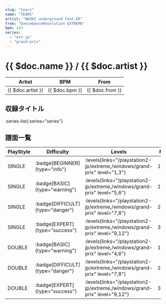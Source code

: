 ```yaml
---
slug: "tears"
name: "TEARS"
artist: "NAOKI underground feat.EK"
from: "DanceDanceRevolution EXTREME"
bpm: 143
series:
  - "ext-jp"
  - "grand-prix"
---
```


# {{ $doc.name }} / {{ $doc.artist }}

|Artist|BPM|From|
|------|---|----|
|{{ $doc.artist }}|{{ $doc.bpm }}|{{ $doc.from }}|

## 収録タイトル

:series-list{:series="series"}

## 譜面一覧

|PlayStyle|Difficulty|Levels|Notes|Movie|
|---------|----------|------|-----|-----|
|SINGLE| :badge[BEGINNER]{type="info"}| :levels{links="/playstation2-jp/extreme,/windows/grand-prix" level="1,3"}|129/0||
|SINGLE| :badge[BASIC]{type="warning"}| :levels{links="/playstation2-jp/extreme,/windows/grand-prix" level="5,6"}|177/9||
|SINGLE| :badge[DIFFICULT]{type="danger"}| :levels{links="/playstation2-jp/extreme,/windows/grand-prix" level="7,8"}|249/5||
|SINGLE| :badge[EXPERT]{type="success"}| :levels{links="/playstation2-jp/extreme,/windows/grand-prix" level="9,12"}|360/6||
|DOUBLE| :badge[BASIC]{type="warning"}| :levels{links="/playstation2-jp/extreme,/windows/grand-prix" level="4,6"}|175/10||
|DOUBLE| :badge[DIFFICULT]{type="danger"}| :levels{links="/playstation2-jp/extreme,/windows/grand-prix" level="7,8"}|252/5||
|DOUBLE| :badge[EXPERT]{type="success"}| :levels{links="/playstation2-jp/extreme,/windows/grand-prix" level="9,12"}|336/7||
